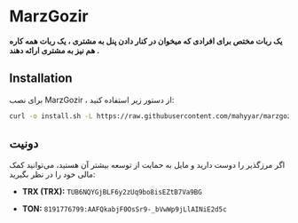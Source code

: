 # MarzGozir

**یک ربات مختص برای افرادی که میخوان در کنار دادن پنل به مشتری ، یک ربات همه کاره هم نیز به مشتری ارائه دهند .**
## Installation

برای نصب MarzGozir ، از دستور زیر استفاده کنید:

```bash
curl -o install.sh -L https://raw.githubusercontent.com/mahyyar/marzgozir/main/install.sh && bash install.sh
```
## دونیت
اگر مرزگذیر را دوست دارید و مایل به حمایت از توسعه بیشتر آن هستید، می‌توانید کمک مالی خود را در نظر بگیرید:

- **TRX (TRX):** `TUB6NQYGjBLF6y2zUq9bo8isEZtB7Va9BG`

- **TON:** `8191776799:AAFQkabjF0OsSr9-_bVwWp9jLlAINiE2d5c`
